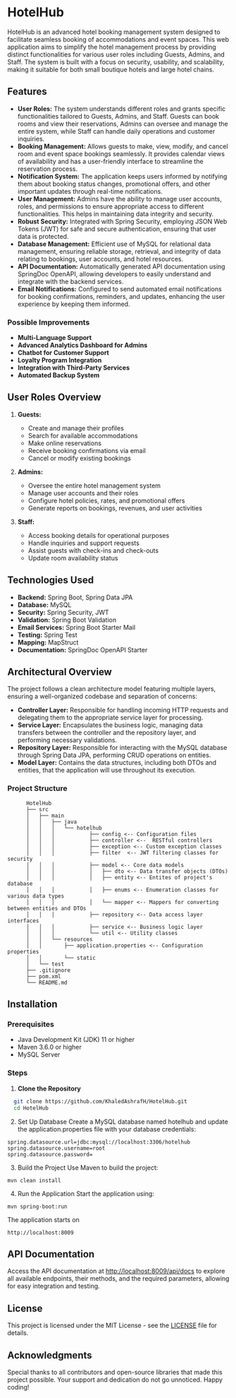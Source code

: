 # HotelHub

HotelHub is an advanced hotel booking management system designed to facilitate seamless booking of accommodations and event spaces. This web application aims to simplify the hotel management process by providing distinct functionalities for various user roles including Guests, Admins, and Staff. The system is built with a focus on security, usability, and scalability, making it suitable for both small boutique hotels and large hotel chains.

## Features

- **User Roles:** The system understands different roles and grants specific functionalities tailored to Guests, Admins, and Staff. Guests can book rooms and view their reservations, Admins can oversee and     manage the entire system, while Staff can handle daily operations and customer inquiries.
- **Booking Management:** Allows guests to make, view, modify, and cancel room and event space bookings seamlessly. It provides calendar views of availability and has a user-friendly interface to streamline the reservation process.
- **Notification System:** The application keeps users informed by notifying them about booking status changes, promotional offers, and other important updates through real-time notifications.
- **User Management:** Admins have the ability to manage user accounts, roles, and permissions to ensure appropriate access to different functionalities. This helps in maintaining data integrity and security.
- **Robust Security:** Integrated with Spring Security, employing JSON Web Tokens (JWT) for safe and secure authentication, ensuring that user data is protected.
- **Database Management:** Efficient use of MySQL for relational data management, ensuring reliable storage, retrieval, and integrity of data relating to bookings, user accounts, and hotel resources.
- **API Documentation:** Automatically generated API documentation using SpringDoc OpenAPI, allowing developers to easily understand and integrate with the backend services.
- **Email Notifications:** Configured to send automated email notifications for booking confirmations, reminders, and updates, enhancing the user experience by keeping them informed.

### Possible Improvements

- **Multi-Language Support** 
- **Advanced Analytics Dashboard for Admins** 
- **Chatbot for Customer Support** 
- **Loyalty Program Integration** 
- **Integration with Third-Party Services** 
- **Automated Backup System**  

## User Roles Overview
1. **Guests:**
   - Create and manage their profiles
   - Search for available accommodations 
   - Make online reservations
   - Receive booking confirmations via email
   - Cancel or modify existing bookings
  
2. **Admins:**
   - Oversee the entire hotel management system
   - Manage user accounts and their roles
   - Configure hotel policies, rates, and promotional offers
   - Generate reports on bookings, revenues, and user activities

3. **Staff:**
   - Access booking details for operational purposes
   - Handle inquiries and support requests
   - Assist guests with check-ins and check-outs
   - Update room availability status

     
## Technologies Used

- **Backend:** Spring Boot, Spring Data JPA
- **Database:** MySQL
- **Security:** Spring Security, JWT
- **Validation:** Spring Boot Validation
- **Email Services:** Spring Boot Starter Mail
- **Testing:** Spring Test
- **Mapping:** MapStruct
- **Documentation:** SpringDoc OpenAPI Starter

## Architectural Overview

The project follows a clean architecture model featuring multiple layers, ensuring a well-organized codebase and separation of concerns:

- **Controller Layer:** Responsible for handling incoming HTTP requests and delegating them to the appropriate service layer for processing.
- **Service Layer:** Encapsulates the business logic, managing data transfers between the controller and the repository layer, and performing necessary validations.
- **Repository Layer:** Responsible for interacting with the MySQL database through Spring Data JPA, performing CRUD operations on entities.
- **Model Layer:** Contains the data structures, including both DTOs and entities, that the application will use throughout its execution.


### Project Structure
```
      HotelHub
      ├── src
      │   ├── main
      │   │   ├── java
      │   │   │   └── hotelhub 
      │   │   │           ├── config <-- Configuration files
      │   │   │           ├── controller <--  RESTful controllers
      │   │   │           ├── exception <-- Custom exception classes
      │   │   │           ├── filter  <-- JWT filtering classes for security
      │   │   │           ├── model <-- Core data models
      │   │   │           │   ├── dto <-- Data transfer objects (DTOs)
      │   │   │           │   ├── entity <-- Entites of project's database
      │   │   │           │   ├── enums <-- Enumeration classes for various data types
      │   │   │           │   └── mapper <-- Mappers for converting between entities and DTOs
      │   │   │           ├── repository <-- Data access layer interfaces
      │   │   │           ├── service <-- Business logic layer
      │   │   │           └── util <-- Utility classes
      │   │   └── resources
      │   │       ├── application.properties <-- Configuration properties
      │   │       └── static
      │   └── test
      ├── .gitignore
      ├── pom.xml
      └── README.md
 ```

## Installation

### Prerequisites

- Java Development Kit (JDK) 11 or higher
- Maven 3.6.0 or higher
- MySQL Server

### Steps

1. **Clone the Repository**
 ```bash
   git clone https://github.com/KhaledAshrafH/HotelHub.git
   cd HotelHub
```

2. Set Up Database
Create a MySQL database named hotelhub and update the application.properties file with your database credentials:

```
spring.datasource.url=jdbc:mysql://localhost:3306/hotelhub
spring.datasource.username=root
spring.datasource.password=
```

3. Build the Project
Use Maven to build the project:
```
mvn clean install
```

4. Run the Application
Start the application using:
```
mvn spring-boot:run
```

The application starts on
```
http://localhost:8009
```

## API Documentation
Access the API documentation at [http://localhost:8009/api/docs](http://localhost:8009/api/docs) to explore all available endpoints, their methods, and the required parameters, allowing for easy integration and testing.


## License
This project is licensed under the MIT License - see the [LICENSE](LICENSE) file for details.

## Acknowledgments
Special thanks to all contributors and open-source libraries that made this project possible. Your support and dedication do not go unnoticed. Happy coding!

